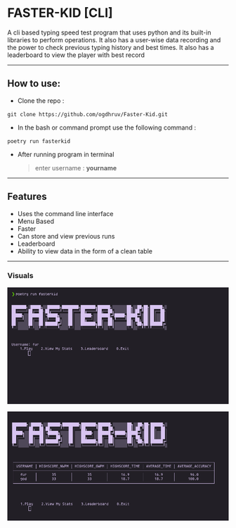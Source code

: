 
# FASTER-KID [CLI]

A cli based typing speed test program that uses python and its built-in libraries to perform operations. It also has a user-wise data recording and the power to check previous typing history and best times. It also has a leaderboard to view the player with best record

---
## How to use:
- Clone the repo :
```
git clone https://github.com/ogdhruv/Faster-Kid.git
```

- In the bash or command prompt use the following command :
```
poetry run fasterkid
```
- After running program in terminal<br>

  > enter username : **yourname**
---

## Features

- Uses the command line interface
- Menu Based
- Faster
- Can store and view previous runs
- Leaderboard
- Ability to view data in the form of a clean table
---
### Visuals

![starting screen](fasterkid/img/img_start.png)

![game screen](fasterkid/img/img_board.png)

